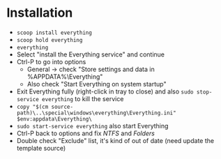 # Installation

* `scoop install everything`
* `scoop hold everything`
* `everything`
* Select "install the Everything service" and continue
* Ctrl-P to go into options
  * General -> check "Store settings and data in %APPDATA%\Everything"
  * Also check "Start Everything on system startup"
* Exit Everything fully (right-click in tray to close) and also `sudo stop-service everything` to kill the service
* `copy "$(cm source-path)\..\special\windows\everything\Everything.ini" $env:appdata\Everything\`
* `sudo start-service everything` also start Everything
* Ctrl-P back to options and fix _NTFS_ and _Folders_
* Double check "Exclude" list, it's kind of out of date (need update the template source)
